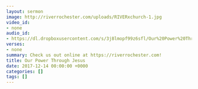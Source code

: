 ```yaml
---
layout: sermon
image: http://riverrochester.com/uploads/RIVERxchurch-1.jpg
video_id:
- none
audio_id:
- https://dl.dropboxusercontent.com/s/3j8lmopf99z6sfl/Our%20Power%20Through%20Jesus.mp3?dl=0
verses:
- none
summary: Check us out online at https://riverrochester.com!
title: Our Power Through Jesus
date: 2017-12-14 00:00:00 +0000
categories: []
tags: []
---
```

